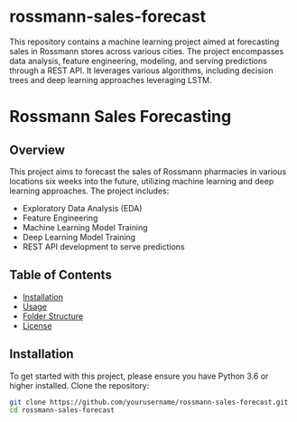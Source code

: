# rossmann-sales-forecast
This repository contains a machine learning project aimed at forecasting sales in Rossmann stores across various cities. The project encompasses data analysis, feature engineering, modeling, and serving predictions through a REST API. It leverages various algorithms, including decision trees and deep learning approaches leveraging LSTM.
# Rossmann Sales Forecasting

## Overview
This project aims to forecast the sales of Rossmann pharmacies in various locations six weeks into the future, utilizing machine learning and deep learning approaches. The project includes:

- Exploratory Data Analysis (EDA)
- Feature Engineering
- Machine Learning Model Training
- Deep Learning Model Training
- REST API development to serve predictions

## Table of Contents
- [Installation](#installation)
- [Usage](#usage)
- [Folder Structure](#folder-structure)
- [License](#license)

## Installation
To get started with this project, please ensure you have Python 3.6 or higher installed. Clone the repository:

```bash
git clone https://github.com/yourusername/rossmann-sales-forecast.git
cd rossmann-sales-forecast
